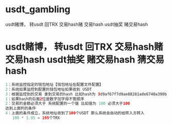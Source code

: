 # usdt_gambling
usdt赌博， 转usdt 回TRX 交易hash赌 交易hash usdt抽奖 赌交易hash
# usdt赌博， 转usdt 回TRX 交易hash赌 交易hash usdt抽奖 赌交易hash 猜交易hash

```java
1：系统监控指定的钱包地址【钱包地址在配置文件配置】
2：系统如果监控到配置的钱包地址如果收到 USDT 
3：根据监控到的交易 拿到交易的hash 比如hash为 3d9af67f7d9ae88281ade6740a390b1b2d3757f6f23edac75288ac7eb015e46a
1：如果hash的后面2位是数字加字母不管顺序
2：交易的金额必须大于 系统配置的一个值 比如值为 100 必须大于100 
达到上面列的条件
4：上面的条件成立，系统地址收到了100个USDT 那么系统会自动的给转入方转入
   100 * 1.95 = 195个TRX 
```
